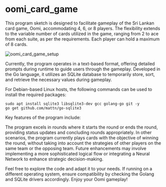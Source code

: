 # oomi_card_game
This program sketch is designed to facilitate gameplay of the Sri Lankan card game, Oomi, accommodating 4, 6, or 8 players.
The flexibility extends to the variable number of cards utilized in the game, ranging from 2 to ace from each suite, as per the requirements. Each player can hold a maximum of 8 cards.

![oomi_card_game_setup](https://github.com/cdmaya/oomi_card_game/assets/51185952/b08229b3-5167-4948-81df-bd79f680d496)


Currently, the program operates in a text-based format, offering detailed prompts during runtime to guide users through the gameplay. Developed in the Go language, it utilizes an SQLite database to temporarily store, sort, and retrieve the necessary values during gameplay.

For Debian-based Linux hosts, the following commands can be used to install the required packages:

    sudo apt install sqlite3 libsqlite3-dev gcc golang-go git -y
    go get github.com/mattn/go-sqlite3
    
Key features of the program include:

The program excels in rounds where it starts the round or ends the round, providing status updates and concluding rounds appropriately.
In other scenarios, the program currently plays cards with the objective of winning the round, without taking into account the strategies of other players on the same team or the opposing team. Future enhancements may involve implementing a more sophisticated logical flow or integrating a Neural Network to enhance strategic decision-making.

Feel free to explore the code and adapt it to your needs. If running on a different operating system, ensure compatibility by checking the Golang and SQLite drivers accordingly. Enjoy your Oomi gameplay!




